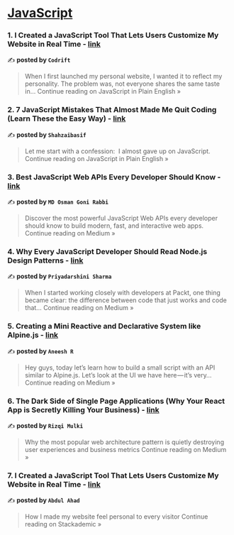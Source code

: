 
<h1><a href=https://medium.com/tag/javascript-development/recommended target="_blank" rel="noopener noreferrer">JavaScript</a></h1>
<h3>1. I Created a JavaScript Tool That Lets Users Customize My Website in Real Time - <a href="https://javascript.plainenglish.io/i-created-a-javascript-tool-that-lets-users-customize-my-website-in-real-time-1a3b8f200e8b?source=rss------javascript_development-5" target="_blank" rel="noopener noreferrer">link</a></h3>

✍️ **posted by `Codrift `**

<blockquote>When I first launched my personal website, I wanted it to reflect my personality. The problem was, not everyone shares the same taste in…
Continue reading on JavaScript in Plain English »</blockquote>

<h3>2. 7 JavaScript Mistakes That Almost Made Me Quit Coding (Learn These the Easy Way) - <a href="https://javascript.plainenglish.io/7-javascript-mistakes-that-almost-made-me-quit-coding-learn-these-the-easy-way-1b0748a47d32?source=rss------javascript_development-5" target="_blank" rel="noopener noreferrer">link</a></h3>

✍️ **posted by `Shahzaibasif`**

<blockquote>Let me start with a confession:
 I almost gave up on JavaScript.
Continue reading on JavaScript in Plain English »</blockquote>

<h3>3. Best JavaScript Web APIs Every Developer Should Know - <a href="https://medium.com/@osmangonirabbi/best-javascript-web-apis-every-developer-should-know-1a98db47b3f3?source=rss------javascript_development-5" target="_blank" rel="noopener noreferrer">link</a></h3>

✍️ **posted by `MD Osman Goni Rabbi`**

<blockquote>Discover the most powerful JavaScript Web APIs every developer should know to build modern, fast, and interactive web apps.
Continue reading on Medium »</blockquote>

<h3>4. Why Every JavaScript Developer Should Read Node.js Design Patterns - <a href="https://medium.com/@ps848338/why-every-javascript-developer-should-read-node-js-design-patterns-3005a374d654?source=rss------javascript_development-5" target="_blank" rel="noopener noreferrer">link</a></h3>

✍️ **posted by `Priyadarshini Sharma`**

<blockquote>When I started working closely with developers at Packt, one thing became clear: the difference between code that just works and code that…
Continue reading on Medium »</blockquote>

<h3>5. Creating a Mini Reactive and Declarative System like Alpine.js - <a href="https://aneeshvaradan.medium.com/creating-a-mini-reactive-and-declarative-system-like-alpine-js-b904b8a65119?source=rss------javascript_development-5" target="_blank" rel="noopener noreferrer">link</a></h3>

✍️ **posted by `Aneesh R`**

<blockquote>Hey guys, today let’s learn how to build a small script with an API similar to Alpine.js. Let’s look at the UI we have here — it’s very…
Continue reading on Medium »</blockquote>

<h3>6. The Dark Side of Single Page Applications (Why Your React App is Secretly Killing Your Business) - <a href="https://medium.com/@rizqimulkisrc/the-dark-side-of-single-page-applications-why-your-react-app-is-secretly-killing-your-business-e7d364d5c69b?source=rss------javascript_development-5" target="_blank" rel="noopener noreferrer">link</a></h3>

✍️ **posted by `Rizqi Mulki`**

<blockquote>Why the most popular web architecture pattern is quietly destroying user experiences and business metrics
Continue reading on Medium »</blockquote>

<h3>7. I Created a JavaScript Tool That Lets Users Customize My Website in Real Time - <a href="https://blog.stackademic.com/i-created-a-javascript-tool-that-lets-users-customize-my-website-in-real-time-794c9028f577?source=rss------javascript_development-5" target="_blank" rel="noopener noreferrer">link</a></h3>

✍️ **posted by `Abdul Ahad`**

<blockquote>How I made my website feel personal to every visitor
Continue reading on Stackademic »</blockquote>

